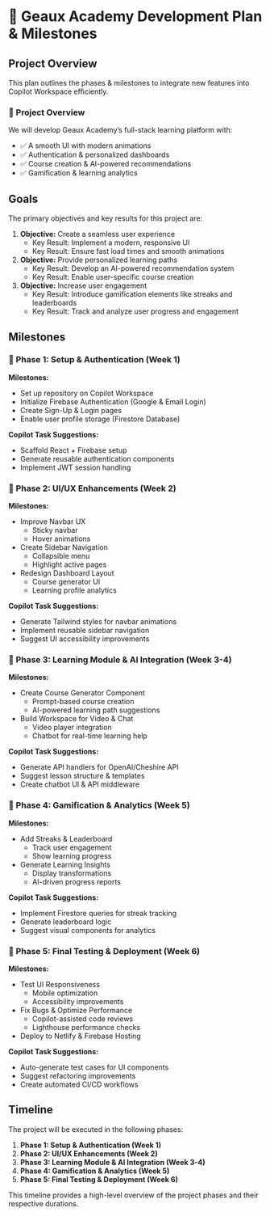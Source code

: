 # 🚀 Geaux Academy Development Plan & Milestones

## Project Overview
This plan outlines the phases & milestones to integrate new features into Copilot Workspace efficiently.

### 🌟 Project Overview
We will develop Geaux Academy’s full-stack learning platform with:
- ✅ A smooth UI with modern animations
- ✅ Authentication & personalized dashboards
- ✅ Course creation & AI-powered recommendations
- ✅ Gamification & learning analytics

## Goals
The primary objectives and key results for this project are:
1. **Objective:** Create a seamless user experience
   - Key Result: Implement a modern, responsive UI
   - Key Result: Ensure fast load times and smooth animations
2. **Objective:** Provide personalized learning paths
   - Key Result: Develop an AI-powered recommendation system
   - Key Result: Enable user-specific course creation
3. **Objective:** Increase user engagement
   - Key Result: Introduce gamification elements like streaks and leaderboards
   - Key Result: Track and analyze user progress and engagement

## Milestones
### 📅 Phase 1: Setup & Authentication (Week 1)
**Milestones:**
- Set up repository on Copilot Workspace
- Initialize Firebase Authentication (Google & Email Login)
- Create Sign-Up & Login pages
- Enable user profile storage (Firestore Database)

**Copilot Task Suggestions:**
- Scaffold React + Firebase setup
- Generate reusable authentication components
- Implement JWT session handling

### 📅 Phase 2: UI/UX Enhancements (Week 2)
**Milestones:**
- Improve Navbar UX
  - Sticky navbar
  - Hover animations
- Create Sidebar Navigation
  - Collapsible menu
  - Highlight active pages
- Redesign Dashboard Layout
  - Course generator UI
  - Learning profile analytics

**Copilot Task Suggestions:**
- Generate Tailwind styles for navbar animations
- Implement reusable sidebar navigation
- Suggest UI accessibility improvements

### 📅 Phase 3: Learning Module & AI Integration (Week 3-4)
**Milestones:**
- Create Course Generator Component
  - Prompt-based course creation
  - AI-powered learning path suggestions
- Build Workspace for Video & Chat
  - Video player integration
  - Chatbot for real-time learning help

**Copilot Task Suggestions:**
- Generate API handlers for OpenAI/Cheshire API
- Suggest lesson structure & templates
- Create chatbot UI & API middleware

### 📅 Phase 4: Gamification & Analytics (Week 5)
**Milestones:**
- Add Streaks & Leaderboard
  - Track user engagement
  - Show learning progress
- Generate Learning Insights
  - Display transformations
  - AI-driven progress reports

**Copilot Task Suggestions:**
- Implement Firestore queries for streak tracking
- Generate leaderboard logic
- Suggest visual components for analytics

### 📅 Phase 5: Final Testing & Deployment (Week 6)
**Milestones:**
- Test UI Responsiveness
  - Mobile optimization
  - Accessibility improvements
- Fix Bugs & Optimize Performance
  - Copilot-assisted code reviews
  - Lighthouse performance checks
- Deploy to Netlify & Firebase Hosting

**Copilot Task Suggestions:**
- Auto-generate test cases for UI components
- Suggest refactoring improvements
- Create automated CI/CD workflows

## Timeline
The project will be executed in the following phases:

1. **Phase 1: Setup & Authentication (Week 1)**
2. **Phase 2: UI/UX Enhancements (Week 2)**
3. **Phase 3: Learning Module & AI Integration (Week 3-4)**
4. **Phase 4: Gamification & Analytics (Week 5)**
5. **Phase 5: Final Testing & Deployment (Week 6)**

This timeline provides a high-level overview of the project phases and their respective durations.
